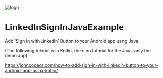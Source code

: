 ![logo](https://i.imgur.com/Dv73hCk.png)
# LinkedInSignInJavaExample
Add ‘Sign In with LinkedIn’ Button to your Android app using Java

(The following tutorial is in Kotlin, there no tutorial for the Java, only the demo app)

https://johncodeos.com/how-to-add-sign-in-with-linkedin-button-to-your-android-app-using-kotlin/

